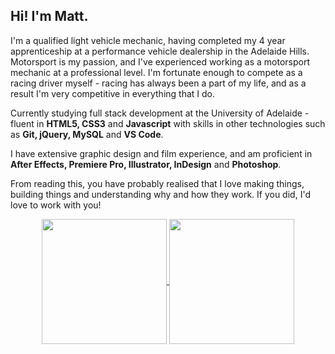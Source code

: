 ## Hi! I'm Matt.

I'm a qualified light vehicle mechanic, having completed my 4 year apprenticeship at a performance vehicle dealership in the Adelaide Hills. Motorsport is my passion, and I've experienced working as a motorsport mechanic     at a professional level. I'm fortunate enough to compete as a racing driver myself - racing has always been a part of my life, and as a result I'm very competitive in everything that I do.

Currently studying full stack development at the University of Adelaide - fluent in <b>HTML5, CSS3</b> and <b>Javascript</b> with skills in other technologies such as <b>Git, jQuery, MySQL</b> and <b>VS Code</b>.

I have extensive graphic design and film experience, and am proficient in <b>After Effects, Premiere Pro, Illustrator, InDesign</b> and <b>Photoshop</b>. 

From reading this, you have probably realised that I love making things, building things and understanding why and how they work. If you did, I'd love to work with you!

<div align="center">
  <a href="https://github.com/mattkellyirl/github-readme-stats">
    <img height=200 align="center" src="https://github-readme-stats.vercel.app/api?username=mattkellyirl&show_icons=true&theme=codeSTACKr"/>
  </a>
  <a href="https://github.com/mattkellyirl/convoychat">
    <img height=200 align="center" src="https://github-readme-stats.vercel.app/api/top-langs?username=mattkellyirl&theme=codeSTACKr&layout=compact&langs_count=8&card_width=320"/>
  </a>
</div>
